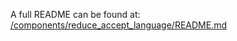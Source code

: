 A full README can be found at: [/components/reduce_accept_language/README.md](/components/reduce_accept_language/README.md)